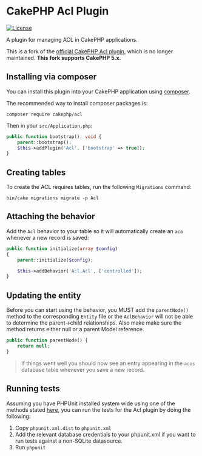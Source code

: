 # CakePHP Acl Plugin

[![License](https://img.shields.io/badge/license-MIT-brightgreen.svg?style=flat-square)](LICENSE.txt)

A plugin for managing ACL in CakePHP applications.

This is a fork of the [official CakePHP Acl plugin](https://github.com/cakephp/acl), which is no longer maintained.
**This fork supports CakePHP 5.x.**

## Installing via composer

You can install this plugin into your CakePHP application using [composer](https://getcomposer.org).

The recommended way to install composer packages is:

```
composer require cakephp/acl
```

Then in your `src/Application.php`:

```php
public function bootstrap(): void {
    parent::bootstrap();
    $this->addPlugin('Acl', ['bootstrap' => true]);
}
```

## Creating tables

To create the ACL requires tables, run the following `Migrations` command:

```
bin/cake migrations migrate -p Acl
```

## Attaching the behavior

Add the `Acl` behavior to your table so it will automatically create an `aco` whenever a new record is saved:

```php
public function initialize(array $config)
{
    parent::initialize($config);

    $this->addBehavior('Acl.Acl', ['controlled']);
}
```

## Updating the entity

Before you can start using the behavior, you MUST add the `parentNode()` method to the corresponding `Entity` file or
the `AclBehavior` will not be able to determine the parent->child relationships. Also make make sure the method returns
either null or a parent Model reference.

```php
public function parentNode() {
    return null;
}
```

> If things went well you should now see an entry appearing in the
> `acos` database table whenever you save a new record.

## Running tests

Assuming you have PHPUnit installed system wide using one of the methods stated
[here](https://phpunit.de/manual/current/en/installation.html), you can run the
tests for the Acl plugin by doing the following:

1. Copy `phpunit.xml.dist` to `phpunit.xml`
2. Add the relevant database credentials to your phpunit.xml if you want to run tests against
   a non-SQLite datasource.
3. Run `phpunit`
